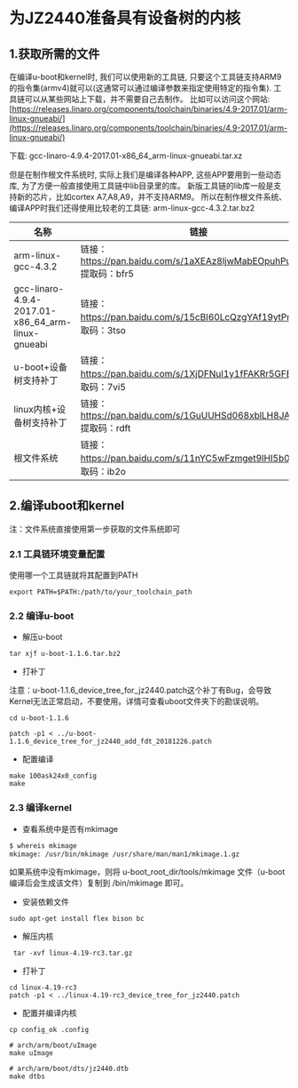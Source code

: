 # 为JZ2440准备具有设备树的内核

## 1.获取所需的文件
在编译u-boot和kernel时, 我们可以使用新的工具链, 
只要这个工具链支持ARM9的指令集(armv4)就可以(这通常可以通过编译参数来指定使用特定的指令集).
工具链可以从某些网站上下载，并不需要自己去制作。
比如可以访问这个网站: [https://releases.linaro.org/components/toolchain/binaries/4.9-2017.01/arm-linux-gnueabi/](https://releases.linaro.org/components/toolchain/binaries/4.9-2017.01/arm-linux-gnueabi/)

下载: gcc-linaro-4.9.4-2017.01-x86_64_arm-linux-gnueabi.tar.xz

但是在制作根文件系统时, 实际上我们是编译各种APP, 
这些APP要用到一些动态库, 为了方便一般直接使用工具链中lib目录里的库。
新版工具链的lib库一般是支持新的芯片，比如cortex A7,A8,A9，并不支持ARM9。
所以在制作根文件系统、编译APP时我们还得使用比较老的工具链: arm-linux-gcc-4.3.2.tar.bz2

|名称|链接|
|----|----|
|arm-linux-gcc-4.3.2|链接：https://pan.baidu.com/s/1aXEAz8ljwMabEOpuhPugsQ 提取码：bfr5|
|gcc-linaro-4.9.4-2017.01-x86_64_arm-linux-gnueabi|链接：https://pan.baidu.com/s/15cBI60LcQzgYAf19ytPnOg 提取码：3tso |
|u-boot+设备树支持补丁|链接：https://pan.baidu.com/s/1XjDFNuI1y1fFAKRr5GFElQ 提取码：7vi5|
|linux内核+设备树支持补丁|链接：https://pan.baidu.com/s/1GuUUHSd068xblLH8JAXMAA 提取码：rdft |
|根文件系统|链接：https://pan.baidu.com/s/11nYC5wFzmget9lHI5b0iBw 提取码：ib2o|


## 2.编译uboot和kernel

注：文件系统直接使用第一步获取的文件系统即可

### 2.1 工具链环境变量配置

使用哪一个工具链就将其配置到PATH

```
export PATH=$PATH:/path/to/your_toolchain_path
```

### 2.2 编译u-boot

* 解压u-boot

```
tar xjf u-boot-1.1.6.tar.bz2
```

* 打补丁

注意：u-boot-1.1.6_device_tree_for_jz2440.patch这个补丁有Bug，会导致Kernel无法正常启动，不要使用。详情可查看uboot文件夹下的勘误说明。

```
cd u-boot-1.1.6

patch -p1 < ../u-boot-1.1.6_device_tree_for_jz2440_add_fdt_20181226.patch
```

* 配置编译
```
make 100ask24x0_config
make  
```

### 2.3 编译kernel

* 查看系统中是否有mkimage
```bash
$ whereis mkimage
mkimage: /usr/bin/mkimage /usr/share/man/man1/mkimage.1.gz
```

如果系统中没有mkimage，则将 u-boot_root_dir/tools/mkimage 文件（u-boot编译后会生成该文件）复制到 /bin/mkimage 即可。

* 安装依赖文件
```
sudo apt-get install flex bison bc
```


* 解压内核

```
 tar -xvf linux-4.19-rc3.tar.gz 
```

* 打补丁

```
cd linux-4.19-rc3                  
patch -p1 < ../linux-4.19-rc3_device_tree_for_jz2440.patch
```

* 配置并编译内核

```
cp config_ok .config

# arch/arm/boot/uImage
make uImage

# arch/arm/boot/dts/jz2440.dtb
make dtbs 
```

